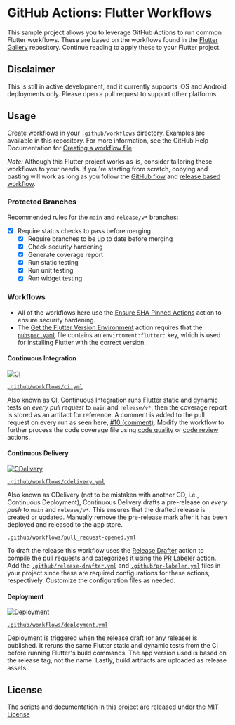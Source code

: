 # GitHub Actions: Flutter Workflows

This sample project allows you to leverage GitHub Actions to run common Flutter workflows. These are based on the workflows found in the [Flutter Gallery](https://github.com/flutter/gallery) repository. Continue reading to apply these to your Flutter project.

## Disclaimer
This is still in active development, and it currently supports iOS and Android deployments only. Please open a pull request to support other platforms.

## Usage

Create workflows in your `.github/workflows` directory. Examples are available in this repository. For more information, see the GitHub Help Documentation for [Creating a workflow file](https://help.github.com/en/articles/configuring-a-workflow#creating-a-workflow-file).

*Note:* Although this Flutter project works as-is, consider tailoring these workflows to your needs. If you're starting from scratch, copying and pasting will work as long as you follow the [GitHub flow](https://guides.github.com/introduction/flow/) and [release based workflow](https://lab.github.com/githubtraining/create-a-release-based-workflow).

### Protected Branches
Recommended rules for the `main` and `release/v*` branches:
- [x] Require status checks to pass before merging
  - [x] Require branches to be up to date before merging
  - [x] Check security hardening
  - [x] Generate coverage report
  - [x] Run static testing
  - [x] Run unit testing
  - [x] Run widget testing

### Workflows

- All of the workflows here use the [Ensure SHA Pinned Actions](https://github.com/marketplace/actions/ensure-sha-pinned-actions) action to ensure security hardening.
- The [Get the Flutter Version Environment](https://github.com/marketplace/actions/get-the-flutter-version-environment) action requires that the [`pubspec.yaml`](pubspec.yaml) file contains an `environment:flutter:` key, which is used for installing Flutter with the correct version.

#### Continuous Integration
[![CI](https://github.com/zgosalvez/github-actions-flutter-workflow/workflows/CI/badge.svg)](https://github.com/zgosalvez/github-actions-flutter-workflow/actions?query=workflow%3ACI)

[`.github/workflows/ci.yml`](workflows/ci.yml)

Also known as CI, Continuous Integration runs Flutter static and dynamic tests on *every pull request* to `main` and `release/v*`, then the coverage report is stored as an artifact for reference. A comment is added to the pull request on every run as seen here, [#10 (comment)](https://github.com/zgosalvez/github-actions-flutter-workflows/pull/10#issuecomment-753592566). Modify the workflow to further process the code coverage file using [code quality](https://github.com/marketplace?type=actions) or [code review](https://github.com/marketplace?category=code-review&type=actions) actions.

#### Continuous Delivery
[![CDelivery](https://github.com/zgosalvez/github-actions-flutter-workflow/workflows/CDelivery/badge.svg)](https://github.com/zgosalvez/github-actions-flutter-workflow/actions?query=workflow%3ACDelivery)

[`.github/workflows/cdelivery.yml`](workflows/cdelivery.yml)

Also known as CDelivery (not to be mistaken with another CD, i.e., Continuous Deployment), Continuous Delivery drafts a pre-release on *every push* to `main` and `release/v*`. This ensures that the drafted release is created or updated. Manually remove the pre-release mark after it has been deployed and released to the app store.

[`.github/workflows/pull_request-opened.yml`](workflows/pull_request-opened.yml)

To draft the release this workflow uses the [Release Drafter](https://github.com/marketplace/actions/release-drafter) action to compile the pull requests and categorizes it using the [PR Labeler](https://github.com/marketplace/actions/pr-labeler) action. Add the [`.github/release-drafter.yml`](release-drafter.yml) and [`.github/pr-labeler.yml`](pr-labeler.yml) files in your project since these are required configurations for these actions, respectively. Customize the configuration files as needed.

#### Deployment
[![Deployment](https://github.com/zgosalvez/github-actions-flutter-workflow/workflows/Deployment/badge.svg)](https://github.com/zgosalvez/github-actions-flutter-workflow/actions?query=workflow%3ADeployment)

[`.github/workflows/deployment.yml`](workflows/deployment.yml)

Deployment is triggered when the release draft (or any release) is published. It reruns the same Flutter static and dynamic tests from the CI before running Flutter's build commands. The app version used is based on the release tag, not the name. Lastly, build artifacts are uploaded as release assets.

## License
The scripts and documentation in this project are released under the [MIT License](LICENSE)